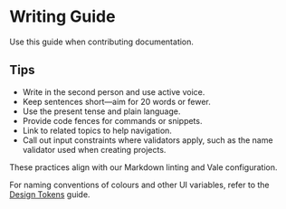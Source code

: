 # Writing Guide

Use this guide when contributing documentation.

## Tips

- Write in the second person and use active voice.
- Keep sentences short—aim for 20 words or fewer.
- Use the present tense and plain language.
- Provide code fences for commands or snippets.
- Link to related topics to help navigation.
- Call out input constraints where validators apply, such as the name
  validator used when creating projects.

These practices align with our Markdown linting and Vale configuration.

For naming conventions of colours and other UI variables, refer to the [Design Tokens](./design-tokens.md) guide.

